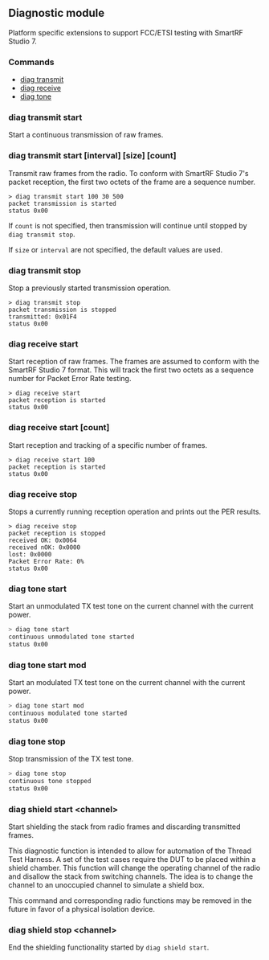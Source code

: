## Diagnostic module

Platform specific extensions to support FCC/ETSI testing with SmartRF Studio 7.

### Commands

 * [diag transmit](#diag-transmit-start)
 * [diag receive](#diag-receive-start)
 * [diag tone](#diag-tone-start)

### diag transmit start

Start a continuous transmission of raw frames.

### diag transmit start \[interval\] \[size\] \[count\]

Transmit raw frames from the radio. To conform with SmartRF Studio 7's packet
reception, the first two octets of the frame are a sequence number.

```
> diag transmit start 100 30 500
packet transmission is started
status 0x00
```

If `count` is not specified, then transmission will continue until stopped by
`diag transmit stop`.

If `size` or `interval` are not specified, the default values are used.

### diag transmit stop

Stop a previously started transmission operation.

```
> diag transmit stop
packet transmission is stopped
transmitted: 0x01F4
status 0x00
```

### diag receive start

Start reception of raw frames. The frames are assumed to conform with the
SmartRF Studio 7 format. This will track the first two octets as a sequence
number for Packet Error Rate testing.

```
> diag receive start
packet reception is started
status 0x00
```

### diag receive start \[count\]

Start reception and tracking of a specific number of frames.

```
> diag receive start 100
packet reception is started
status 0x00
```

### diag receive stop

Stops a currently running reception operation and prints out the PER results.

```
> diag receive stop
packet reception is stopped
received OK: 0x0064
received nOK: 0x0000
lost: 0x0000
Packet Error Rate: 0%
status 0x00
```

### diag tone start

Start an unmodulated TX test tone on the current channel with the current power.

```bash
> diag tone start
continuous unmodulated tone started
status 0x00
```

### diag tone start mod

Start an modulated TX test tone on the current channel with the current power.

```bash
> diag tone start mod
continuous modulated tone started
status 0x00
```

### diag tone stop

Stop transmission of the TX test tone.

```bash
> diag tone stop
continuous tone stopped
status 0x00
```

### diag shield start \<channel\>

Start shielding the stack from radio frames and discarding transmitted frames.

This diagnostic function is intended to allow for automation of the Thread Test
Harness. A set of the test cases require the DUT to be placed within a shield
chamber. This function will change the operating channel of the radio and
disallow the stack from switching channels. The idea is to change the channel
to an unoccupied channel to simulate a shield box.

This command and corresponding radio functions may be removed in the future in
favor of a physical isolation device.

### diag shield stop \<channel\>

End the shielding functionality started by `diag shield start`.

